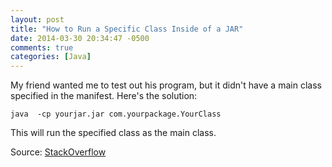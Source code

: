 ```yaml
---
layout: post
title: "How to Run a Specific Class Inside of a JAR"
date: 2014-03-30 20:34:47 -0500
comments: true
categories: [Java]
---
```


My friend wanted me to test out his program, but it didn't have a main class specified in the manifest. Here's the solution:

```
java  -cp yourjar.jar com.yourpackage.YourClass
```

This will run the specified class as the main class.

Source: [StackOverflow](http://stackoverflow.com/questions/5474666/how-to-run-a-class-from-jar-which-is-not-the-main-class-in-its-manifest-file)
